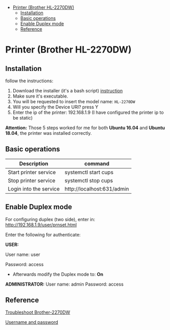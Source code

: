 <!--ts-->
   * [Printer (Brother HL-2270DW)](#printer-brother-hl-2270dw)
      * [Installation](#installation)
      * [Basic operations](#basic-operations)
      * [Enable Duplex mode](#enable-duplex-mode)
      * [Reference](#reference)

<!-- Added by: gil_diy, at: 2020-07-02T23:46+03:00 -->

<!--te-->

# Printer (Brother HL-2270DW)

## Installation

follow the instructions:

1. Download the installer (it's a bash script) [instruction](https://support.brother.com/g/b/downloadhowto.aspx?c=us&lang=en&prod=hl2270dw_all&os=128&dlid=dlf006893_000&flang=4&type3=625)
2. Make sure it's executable.
3. You will be requested to insert the model name: `HL-2270DW`
4. Will you specify the Device URI? press Y
5. Enter the ip of the printer: 192.168.1.9 (I have configured the printer ip to be static)


**Attention:** Those 5 steps worked for me for both **Ubuntu 16.04** and **Ubuntu 18.04**, the printer was installed correctly.


## Basic operations

Description | command
------------|-----
Start printer service  |  systemctl start cups
Stop printer service  |  systemctl stop cups
Login into the service | http://localhost:631/admin


## Enable Duplex mode

For configuring duplex (two side), enter in:
http://192.168.1.9/user/prnset.html

Enter the following for authenticate:

**USER:**

User name: user

Password: access

* Afterwards modify the Duplex mode to: **On**

**ADMINISTRATOR:**
User name: admin
Password: access



## Reference
[Troubleshoot Brother-2270DW](https://sudoroom.org/wiki/Brother_HL-2270DW)

[Username and password](https://support.brother.com/g/b/faqend.aspx?c=us&lang=en&prod=hl2280dw_us&faqid=faq00002496_001)

